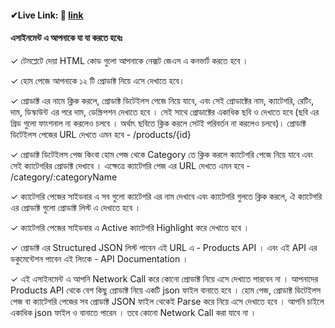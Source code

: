 
#### ✔Live Link: 🎈 <a href="https://nextjs-shop-center-one.vercel.app/" target="_blank">link</a>


#### এসাইনমেন্ট এ আপনাকে যা যা করতে হবেঃ
✓ টেমপ্লেটে দেয়া HTML কোড গুলো আপনাকে নেক্সট জেএস এ কনভার্ট করতে হবে ।

✓ হোম পেজে আপনাকে ১২ টি প্রোডাক্ট নিয়ে এসে দেখাতে হবে।

✓ প্রোডাক্ট এর নামে ক্লিক করলে, প্রোডাক্ট ডিটেইলস পেজে নিয়ে যাবে, এবং সেই প্রোডাক্টের নাম, ক্যাটেগরি, রেটিং, দাম, ডিস্কাউন্ট এর পরে দাম, ডেস্ক্রিপশন দেখাতে হবে । সেই সাথে প্রোডাক্টের একাধিক ছবি ও দেখাতে হবে (ছবি এর গ্রিড গুলো ফাংশনাল না করলেও চলবে । অর্থাৎ ছবিতে ক্লিক করলে সেটই পরিবর্তন না করলেও চলবে)। প্রোডাক্ট ডিটেইলস পেজের URL দেখতে এমন হবে - /products/{id}

✓ প্রোডাক্ট ডিটেইলস পেজ কিংবা হোম পেজ থেকে Category তে ক্লিক করলে ক্যাটেগরি পেজে নিয়ে যাবে এবং সেই ক্যাটেগরির প্রোডাক্ট দেখাবে । এক্ষেত্রে ক্যাটেগরি পেজ এর URL দেখতে এমন হবে - /category/:categoryName

✓ ক্যাটেগরি পেজের সাইডবার এ সব গুলো ক্যাটেগরি এর নাম দেখাবে এবং ক্যাটেগরি গুলতে ক্লিক করলে, ঐ ক্যাটেগরি এর প্রোডাক্ট গুলো প্রোডাক্ট লিস্ট এ দেখাতে হবে ।

✓ ক্যাটেগরি পেজের সাইডবার এ Active ক্যাটেগরি Highlight করে দেখাতে হবে ।

✓ প্রোডাক্ট এর Structured JSON লিস্ট পাবেন এই URL এ - Products API । এবং এই API এর ডকুমেন্টেশন পাবেন এই লিংকে - API Documentation ।

✓ এই এসাইনমেন্ট এ আপনি Network Call করে কোনো প্রোডাক্ট নিয়ে এসে দেখাতে পারবেন না । আপনাদের Products API থেকে বেশ কিছু প্রোডাক্ট নিয়ে একটি json ফাইল বানাতে হবে । হোম পেজ, প্রোডাক্ট ডিটেইলস পেজ বা ক্যাটেগরি পেজের সব প্রোডাক্ট JSON ফাইল থেকেই Parse করে নিয়ে এসে দেখাতে হবে । আপনি চাইলে একাধিক json ফাইল ও বানাতে পারেন । তবে কোনো Network Call করা যাবে না ।

